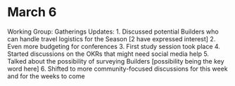 # March 6

Working Group: Gatherings
Updates: 1. Discussed potential Builders who can handle travel logistics for the Season [2 have expressed interest]
2. Even more budgeting for conferences
3. First study session took place
4. Started discussions on the OKRs that might need social media help
5. Talked about the possibility of surveying Builders [possibility being the key word here]
6. Shifted to more community-focused discussions for this week and for the weeks to come
